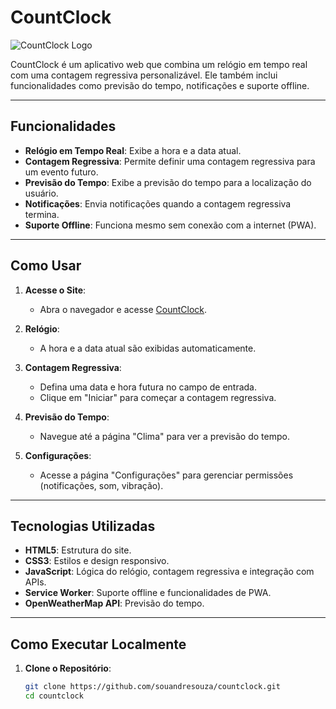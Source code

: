 # CountClock

![CountClock Logo](/assets/icons/web-app-manifest192x192.png)

CountClock é um aplicativo web que combina um relógio em tempo real com uma contagem regressiva personalizável. Ele também inclui funcionalidades como previsão do tempo, notificações e suporte offline.

---

## Funcionalidades

- **Relógio em Tempo Real**: Exibe a hora e a data atual.
- **Contagem Regressiva**: Permite definir uma contagem regressiva para um evento futuro.
- **Previsão do Tempo**: Exibe a previsão do tempo para a localização do usuário.
- **Notificações**: Envia notificações quando a contagem regressiva termina.
- **Suporte Offline**: Funciona mesmo sem conexão com a internet (PWA).

---

## Como Usar

1. **Acesse o Site**:
   - Abra o navegador e acesse [CountClock](https://github.com/souandresouza/countclock).

2. **Relógio**:
   - A hora e a data atual são exibidas automaticamente.

3. **Contagem Regressiva**:
   - Defina uma data e hora futura no campo de entrada.
   - Clique em "Iniciar" para começar a contagem regressiva.

4. **Previsão do Tempo**:
   - Navegue até a página "Clima" para ver a previsão do tempo.

5. **Configurações**:
   - Acesse a página "Configurações" para gerenciar permissões (notificações, som, vibração).

---

## Tecnologias Utilizadas

- **HTML5**: Estrutura do site.
- **CSS3**: Estilos e design responsivo.
- **JavaScript**: Lógica do relógio, contagem regressiva e integração com APIs.
- **Service Worker**: Suporte offline e funcionalidades de PWA.
- **OpenWeatherMap API**: Previsão do tempo.

---

## Como Executar Localmente

1. **Clone o Repositório**:
   ```bash
   git clone https://github.com/souandresouza/countclock.git
   cd countclock
